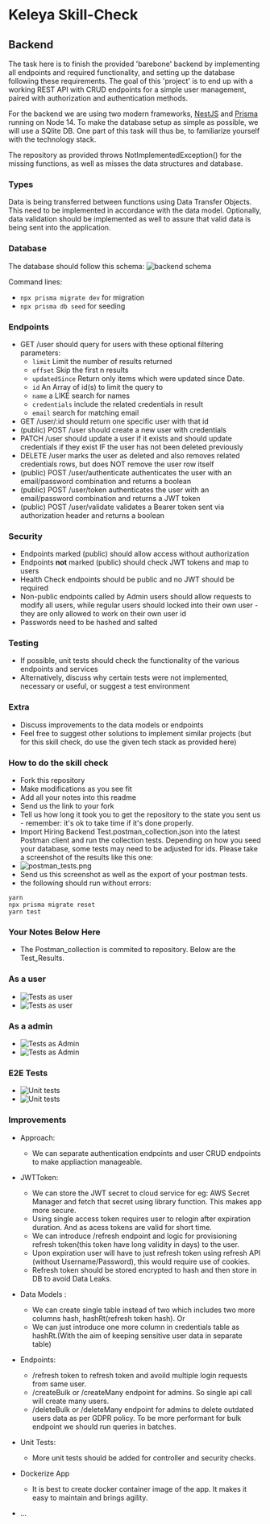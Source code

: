 # Keleya Skill-Check

## Backend

The task here is to finish the provided 'barebone' backend by implementing all endpoints and required functionality, and setting up the database following these requirements. The goal of this 'project' is to end up with a working REST API with CRUD endpoints for a simple user management, paired with authorization and authentication methods.

For the backend we are using two modern frameworks, [NestJS](https://docs.nestjs.com/) and [Prisma](https://www.prisma.io/docs/getting-started) running on Node 14. To make the database setup as simple as possible, we will use a SQlite DB. One part of this task will thus be, to familiarize yourself with the technology stack.

The repository as provided throws NotImplementedException() for the missing functions, as well as misses the data structures and database.

### Types

Data is being transferred between functions using Data Transfer Objects. This need to be implemented in accordance with the data model. Optionally, data validation should be implemented as well to assure that valid data is being sent into the application.

### Database

The database should follow this schema:
![backend schema](backend_schema.png)

Command lines:

- `npx prisma migrate dev` for migration
- `npx prisma db seed` for seeding

### Endpoints

- GET /user should query for users with these optional filtering parameters:
  - `limit` Limit the number of results returned
  - `offset` Skip the first n results
  - `updatedSince` Return only items which were updated since Date.
  - `id` An Array of id(s) to limit the query to
  - `name` a LIKE search for names
  - `credentials` include the related credentials in result
  - `email` search for matching email
- GET /user/:id should return one specific user with that id
- (public) POST /user should create a new user with credentials
- PATCH /user should update a user if it exists and should update credentials if they exist IF the user has not been deleted previously
- DELETE /user marks the user as deleted and also removes related credentials rows, but does NOT remove the user row itself
- (public) POST /user/authenticate authenticates the user with an email/password combination and returns a boolean
- (public) POST /user/token authenticates the user with an email/password combination and returns a JWT token
- (public) POST /user/validate validates a Bearer token sent via authorization header and returns a boolean

### Security

- Endpoints marked (public) should allow access without authorization
- Endpoints **not** marked (public) should check JWT tokens and map to users
- Health Check endpoints should be public and no JWT should be required
- Non-public endpoints called by Admin users should allow requests to modify all users, while regular users should locked into their own user - they are only allowed to work on their own user id
- Passwords need to be hashed and salted

### Testing

- If possible, unit tests should check the functionality of the various endpoints and services
- Alternatively, discuss why certain tests were not implemented, necessary or useful, or suggest a test environment

### Extra

- Discuss improvements to the data models or endpoints
- Feel free to suggest other solutions to implement similar projects (but for this skill check, do use the given tech stack as provided here)

### How to do the skill check

- Fork this repository
- Make modifications as you see fit
- Add all your notes into this readme
- Send us the link to your fork
- Tell us how long it took you to get the repository to the state you sent us - remember: it's ok to take time if it's done properly.
- Import Hiring Backend Test.postman_collection.json into the latest Postman client and run the collection tests. Depending on how you seed your database, some tests may need to be adjusted for ids. Please take a screenshot of the results like this one:
- ![postman_tests.png](postman_tests.png)
- Send us this screenshot as well as the export of your postman tests.
- the following should run without errors:

```
yarn
npx prisma migrate reset
yarn test
```

### Your Notes Below Here

- The Postman_collection is commited to repository. Below are the Test_Results.

### As a user

- ![Tests as user](reports\Tests_As_User1Screenshot.png)
- ![Tests as user](reports\Tests_As_User2.png)

### As a admin

- ![Tests as Admin](reports\Tests_As_Admin_1Screenshot.png)
- ![Tests as Admin](reports\Tests_As_Admin_2Screenshot.png)

### E2E Tests

- ![Unit tests](reports\E2E_tests.png)
- ![Unit tests](reports\E2E_Unit_test.png)

### Improvements

- Approach:

  - We can separate authentication endpoints and user CRUD endpoints to make appliaction manageable.

- JWTToken:

  - We can store the JWT secret to cloud service for eg: AWS Secret Manager and fetch that secret using library function. This makes app more secure.
  - Using single access token requires user to relogin after expiration duration. And as acess tokens are valid for short time.
  - We can introduce /refresh endpoint and logic for provisioning refresh token(this token have long validity in days) to the user.
  - Upon expiration user will have to just refresh token using refresh API (without Username/Password), this would require use of cookies.
  - Refresh token should be stored encrypted to hash and then store in DB to avoid Data Leaks.

- Data Models :

  - We can create single table instead of two which includes two more columns hash, hashRt(refresh token hash).
    Or
  - We can just introduce one more column in credentials table as hashRt.(With the aim of keeping sensitive user data in separate table)

- Endpoints:

  - /refresh token to refresh token and avoild multiple login requests from same user.
  - /createBulk or /createMany endpoint for admins. So single api call will create many users.
  - /deleteBulk or /deleteMany endpoint for admins to delete outdated users data as per GDPR policy.
    To be more performant for bulk endpoint we should run queries in batches.

- Unit Tests:

  - More unit tests should be added for controller and security checks.

- Dockerize App

  - It is best to create docker container image of the app. It makes it easy to maintain and brings agility.

- ...
